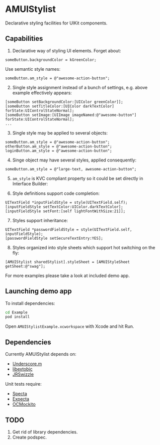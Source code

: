 # AMUIStylist
Declarative styling facilities for UIKit components.

## Capabilities

1. Declarative way of styling UI elements. 
Forget about:
```objc
someButton.backgroundColor = kGreenColor;
```
Use semantic style names:
```objc
someButton.am_style = @"awesome-action-button";
```

2. Single style assignment instead of a bunch of settings, e.g. above example effectively appears:
```objc
[someButton setBackgroundColor:[UIColor greenColor]];
[someButton setTitleColor:[UIColor darkTextColor] forState:UIControlStateNormal];
[someButton setImage:[UIImage imageNamed:@"awesome-button"] forState:UIControlStateNormal];
...
```

3. Single style may be applied to several objects:
```objc
someButton.am_style = @"awesome-action-button";
otherButton.am_style = @"awesome-action-button";
loginButton.am_style = @"awesome-action-button";
```

4. Singe object may have several styles, applied consequently:
```objc
someButton.am_style = @"large-text, awesome-action-button";
```

5. ```am_style``` is KVC compliant property so it could be set directly in Interface Builder:

6. Style definitions support code completion:
```objc
UITextField *inputFieldStyle = style(UITextField.self);
[inputFieldStyle setTextColor:UIColor.darkTextColor];
[inputFieldStyle setFont:[self lightFontWithSize:21]];
```

7. Styles support inheritance:
```objc
UITextField *passwordFieldStyle = style(UITextField.self, inputFieldStyle);
[passwordFieldStyle setSecureTextEntry:YES];
```

8. Styles organized into style sheets which support hot switching on the fly:
```objc
[AMUIStylist sharedStylist].styleSheet = [AMUIStyleSheet getSheet:@"swag"];
```

For more examples please take a look at included demo app.

## Launching demo app

To install dependencies:
```bash
cd Example
pod install
```

Open ```AMUIStylistExample.xcworkspace``` with Xcode and hit Run.

## Dependencies
Currently AMUIStylist depends on:
* [Underscore.m](https://github.com/robb/Underscore.m)
* [libextobjc](https://github.com/jspahrsummers/libextobjc)
* [JRSwizzle](https://github.com/rentzsch/jrswizzle)

Unit tests require:
* [Specta](https://github.com/specta/specta)
* [Expecta](https://github.com/specta/expecta)
* [OCMockito](https://github.com/jonreid/OCMockito)

## TODO
1. Get rid of library dependencies.
2. Create podspec.
